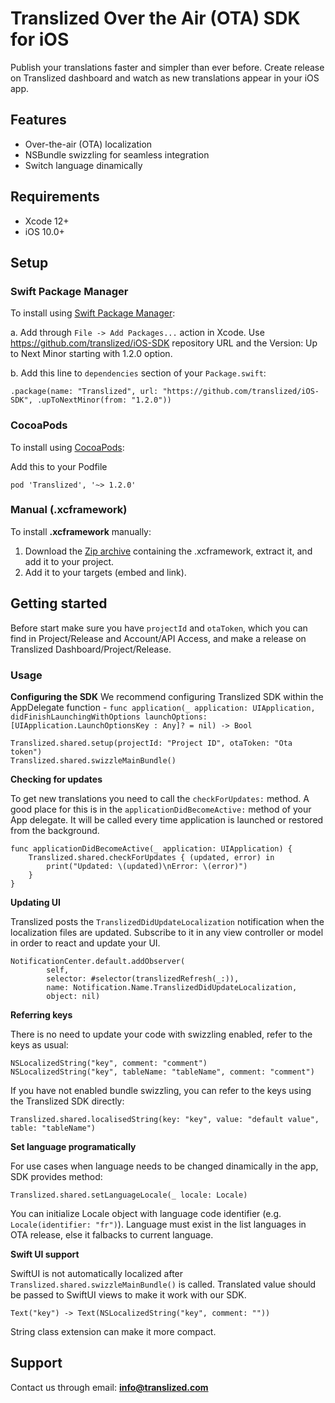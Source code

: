 # Translized Over the Air (OTA) SDK for iOS

Publish your translations faster and simpler than ever before.
Create release on Translized dashboard and watch as new translations appear in your iOS app.

## Features
- Over-the-air (OTA) localization
- NSBundle swizzling for seamless integration
- Switch language dinamically

## Requirements
- Xcode 12+
- iOS 10.0+

## Setup
### Swift Package Manager
To install using [Swift Package Manager](https://www.swift.org/package-manager/):

a. Add through `File -> Add Packages...` action in Xcode. Use https://github.com/translized/iOS-SDK repository URL and the Version: Up to Next Minor starting with 1.2.0 option.

b. Add this line to `dependencies` section of your `Package.swift`:

    .package(name: "Translized", url: "https://github.com/translized/iOS-SDK", .upToNextMinor(from: "1.2.0"))

### CocoaPods
To install using [CocoaPods](https://cocoapods.org/):

Add this to your Podfile

    pod 'Translized', '~> 1.2.0'

### Manual (.xcframework)
To install **.xcframework** manually:
1. Download the [Zip archive](https://github.com/translized/iOS-SDK/archive/refs/tags/1.1.0.zip) containing the .xcframework, extract it, and add it to your project.
2. Add it to your targets (embed and link).

## Getting started

Before start make sure you have `projectId` and `otaToken`, which you can find in Project/Release and Account/API Access, and make a release on Translized Dashboard/Project/Release.

### Usage
**Configuring the SDK**
We recommend configuring Translized SDK within the AppDelegate function - `func application(_ application: UIApplication, didFinishLaunchingWithOptions launchOptions: [UIApplication.LaunchOptionsKey : Any]? = nil) -> Bool`

    Translized.shared.setup(projectId: "Project ID", otaToken: "Ota token")
    Translized.shared.swizzleMainBundle()

**Checking for updates**

To get new translations you need to call the `checkForUpdates:` method. A good place for this is in the `applicationDidBecomeActive:` method of your App delegate. It will be called every time application is launched or restored from the background.

    func applicationDidBecomeActive(_ application: UIApplication) {
        Translized.shared.checkForUpdates { (updated, error) in
            print("Updated: \(updated)\nError: \(error)")
        }
    }

**Updating UI**

Translized posts the `TranslizedDidUpdateLocalization` notification when the localization files are updated. Subscribe to it in any view controller or model in order to react and update your UI.

    NotificationCenter.default.addObserver(
            self,
            selector: #selector(translizedRefresh(_:)),
            name: Notification.Name.TranslizedDidUpdateLocalization,
            object: nil)

**Referring keys**

There is no need to update your code with swizzling enabled, refer to the keys as usual:

    NSLocalizedString("key", comment: "comment")
    NSLocalizedString("key", tableName: "tableName", comment: "comment")

If you have not enabled bundle swizzling, you can refer to the keys using the Translized SDK directly:

    Translized.shared.localisedString(key: "key", value: "default value", table: "tableName")

**Set language programatically**

For use cases when language needs to be changed dinamically in the app, SDK provides method:

    Translized.shared.setLanguageLocale(_ locale: Locale)

You can initialize Locale object with language code identifier (e.g. `Locale(identifier: "fr")`).
Language must exist in the list languages in OTA release, else it falbacks to current language.

**Swift UI support**

SwiftUI is not automatically localized after `Translized.shared.swizzleMainBundle()` is called. Translated value should be passed to SwiftUI views to make it work with our SDK.

    Text("key") -> Text(NSLocalizedString("key", comment: ""))

String class extension can make it more compact.


## Support
Contact us through email: **info@translized.com**